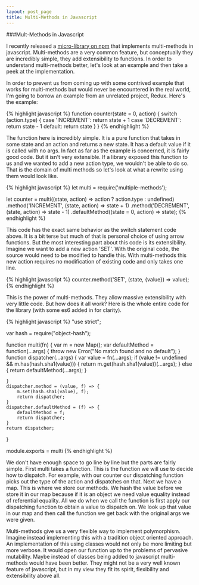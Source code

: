 ```yaml
---
layout: post_page
title: Multi-Methods in Javascript
---
```


###Mult-Methods in Javascript

I recently released a [micro-library on npm](https://github.com/jimmyhmiller/multiple-methods) that implements multi-methods in javascript. Multi-methods are a very common feature, but conceptually they are incredibly simple, they add extensibility to functions. In order to understand multi-methods better, let's look at an example and then take a peek at the implementation.

In order to prevent us from coming up with some contrived example that works for multi-methods but would never be encountered in the real world, I'm going to borrow an example from an unrelated project, Redux. Here's the example:

{% highlight javascript %}
function counter(state = 0, action) {
  switch (action.type) {
  case 'INCREMENT':
    return state + 1
  case 'DECREMENT':
    return state - 1
  default:
    return state
  }
}
{% endhighlight %}

The function here is incredibly simple. It is a pure function that takes in some state and an action and returns a new state. It has a default value if it is called with no args. In fact as far as the example is concerned, it is fairly good code. But it isn't very extensible. If a library exposed this function to us and we wanted to add a new action type, we wouldn't be able to do so. That is the domain of multi methods so let's look at what a rewrite using them would look like.

{% highlight javascript %}
let multi = require('multiple-methods');

let counter = multi((state, action) => action ? action.type : undefined)
    .method('INCREMENT', (state, action) => state + 1)
    .method('DECREMENT', (state, action) => state - 1)
    .defaultMethod((state = 0, action) => state);
{% endhighlight %}

This code has the exact same behavior as the switch statement code above. It is a bit terse but much of that is personal choice of using arrow functions. But the most interesting part about this code is its extensibility. Imagine we want to add a new action 'SET'. With the original code, the source would need to be modified to handle this. With multi-methods this new action requires no modification of existing code and only takes one line.

{% highlight javascript %}
counter.method('SET', (state, {value}) => value);
{% endhighlight %}

This is the power of multi-methods. They allow massive extensibility with very little code. But how does it all work? Here is the whole entire code for the library (with some es6 added in for clarity).

{% highlight javascript %}
"use strict";

var hash = require("object-hash");

function multi(fn) {
    var m = new Map();
    var defaultMethod = function(...args) {
        throw new Error("No match found and no default");
    }
    function dispatcher(...args) {
        var value = fn(...args);
        if (value != undefined && m.has(hash.sha1(value))) {
           return m.get(hash.sha1(value))(...args); 
        } else {
            return defaultMethod(...args);
        }
        
    }
    dispatcher.method = (value, f) => {
        m.set(hash.sha1(value), f);
        return dispatcher;
    }
    dispatcher.defaultMethod = (f) => {
        defaultMethod = f;
        return dispatcher;
    } 
    return dispatcher;
}

module.exports = multi
{% endhighlight %}

We don't have enough space to go line by line but the parts are fairly simple. First multi takes a function. This is the function we will use to decide how to dispatch. For example, with our counter our dispatching function picks out the type of the action and dispatches on that. Next we have a map. This is where we store our methods. We hash the value before we store it in our map because if it is an object we need value equality instead of referential equality. All we do when we call the function is first apply our dispatching function to obtain a value to dispatch on. We look up that value in our map and then call the function we get back with the original args we were given.

Multi-methods give us a very flexible way to implement polymorphism. Imagine instead implementing this with a tradition object oriented approach. An implementation of this using classes would not only be more limiting but more verbose. It would open our function up to the problems of pervasive mutability. Maybe instead of classes being added to javascript multi-methods would have been better. They might not be a very well known feature of javascript, but in my view they fit its spirit, flexibility and extensibility above all.
